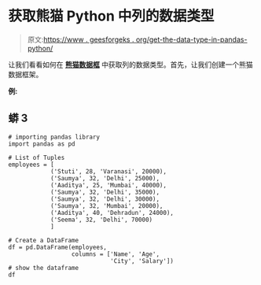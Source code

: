 # 获取熊猫 Python 中列的数据类型

> 原文:[https://www . geesforgeks . org/get-the-data-type-in-pandas-python/](https://www.geeksforgeeks.org/get-the-data-type-of-column-in-pandas-python/)

让我们看看如何在 [**熊猫数据框**](https://www.geeksforgeeks.org/python-pandas-dataframe/) 中获取列的数据类型。首先，让我们创建一个熊猫数据框架。

**例:**

## 蟒 3

```
# importing pandas library
import pandas as pd

# List of Tuples
employees = [
            ('Stuti', 28, 'Varanasi', 20000),
            ('Saumya', 32, 'Delhi', 25000),
            ('Aaditya', 25, 'Mumbai', 40000),
            ('Saumya', 32, 'Delhi', 35000),
            ('Saumya', 32, 'Delhi', 30000),
            ('Saumya', 32, 'Mumbai', 20000),
            ('Aaditya', 40, 'Dehradun', 24000),
            ('Seema', 32, 'Delhi', 70000)
            ]

# Create a DataFrame
df = pd.DataFrame(employees,
                  columns = ['Name', 'Age',
                             'City', 'Salary'])
# show the dataframe
df
```